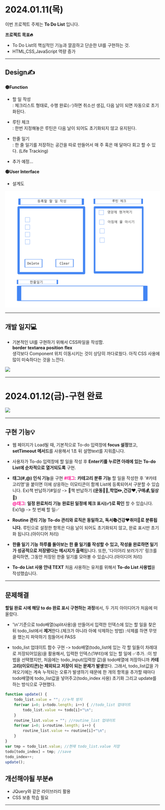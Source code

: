 <h1>2024.01.11(목)</h1>

이번 프로젝트 주제는 **To Do List** 입니다. <br>

**프로젝트 목표🔥**<br>
* To Do List의 핵심적인 기능과 깔끔하고 단순한 UI를 구현하는 것.
* HTML,CSS,JavaScript 역량 증가 

---

<h2>Design✍️</h2>

<p>

**🟡Function** <br>
* 할 일 작성<br>
: 체크리스트 형태로, 수행 완료(✅)하면 취소선 생김, 다음 날이 되면 자동으로 초기화된다.

* 루틴 체크<br>
: 한번 지정해놓은 루틴은 다음 날이 되어도 초기화되지 않고 유지된다.

* 한줄 일기<br>
: 한 줄 일기를 저장하는 공간을 따로 만들어서 매 주 혹은 매 달마다 회고 할 수 있다. (Life Tracking) 

* 추가 예정...
</p>

<p>

**🟢User Interface**<br>

* 설계도

<img src="image/todo_design.png">

---

<h2>개발 일지💻</h2>

* 기본적인 UI를 구현하기 위해서 CSS파일을 작성함.<br>
**border**
**textarea**
**position**
**flex** <br>
생각보다 Component 위치 이동시키는 것이 상당히 까다로웠다.
아직 CSS 사용에 많이 미숙하다는 것을 느낀다.

<img src="image/1차UI.png">

---
<h1>2024.01.12(금)-구현 완료</h1>

![](https://velog.velcdn.com/images/dovelop/post/be0a6d2b-50d2-419a-ae57-041b403d06d3/image.gif)

---
<h2> 구현 기능💡 </h2>

* 웹 페이지가 Load될 때, 기본적으로 To-do 입력창에 **focus 설정**했고, **setTimeout 메서드**를 사용해서 1초 뒤 설명text를 지워줍니다.

* 사용자가 To-do 입력창에 할 일을 작성 후 **Enter키를 누르면 아래에 있는 To-do List에 순차적으로 열거되도록** 구현.

* **태그(#,@) 인식 기능**을 구현
<span style="color:deeppink">**#태그**</span>: **카테고리 분류 기능** 
할 일을 작성한 후 '#카테고리명'을 붙이면 이에 상응하는 이모티콘이 함께 List에 등록되어서 구분할 수 있습니다.
Ex)책 반납하기#일상 -> 🔅️책 반납하기
**(운동🏋️‍♀,학업✏️,건강❤️,구매💰,일상🔅️)**
<br><span style="color:deeppink">**@태그**</span>: **일정 완료처리 기능**
**완료된 일정에 체크 표시(✅)로 확인** 할 수 있습니다.
Ex)1@ -> 첫 번째 할 일✅
* **Routine 관리 기능**
**To-do 관리와 로직은 동일하고, 독서📚건강❤️취미🔅로 분류됩니다.**
루틴으로 설정한 항목은 다음 날이 되어도 초기화되지 않고, 완료 표시만 초기화 됩니다.(아이디어 처리)

* **한줄 일기 기능**
**하루를 돌아보는 한 줄 일기를 작성할 수 있고, 작성을 완료하면 일기가 성공적으로 저장됐다는 메시지가 출력**됩니다. 또한, '다이어리 보러가기' 링크를 클릭하면, 그동안 저장된 한줄 일기를 모아볼 수 있습니다.(아이디어 처리)

* **To-do List 사용 안내 TEXT**
처음 사용하는 유저를 위해서 **To-do List 사용법**을 작성했습니다.
---

<h2>문제해결</h2>

**할일 완료 시에 해당 to do 완료 표시 구현하는 과정**에서, 두 가지 아이디어가 처음에 떠올랐다.

* '\n'기준으로 todo배열(split사용)을 만들어서 입력한 인덱스에 있는 할 일을 찾은 뒤 todo_list에서 **제거**한다.(체크가 아니라 아예 삭제하는 방법)
:삭제를 하면 무엇을 했는지 파악하기 힘들어서 PASS

* todo_list 업데이트 함수 구현 -> todo배열(todo_list에 있는 각 할 일들이 차례대로 저장되어있음)을 활용해서, 입력한 인덱스(1부터)에 있는 할 일에 ✅추가.
:이 방법을 선택했지만, 처음에는 todo_input(입력창 값)을 todo배열에 저장하니까 **카테고리(이모티콘)는 제외되고 저장이 되는 문제가 발생**했다.
그래서, todo_list값을 가져오기에는 계속 누적되는 오류가 발생하기 때문에
한 개의 항목을 추가할 때마다 todo배열에 todo_list값을 넣어주고(todo_index 사용) 초기화 그리고 update를 하는 방식으로 구현했다.
~~~javascript
function update() {
    todo_list.value = ""; //누적 방지
    for(var i=0; i<todo.length; i++) { //todo_list 업데이트
        todo_list.value += todo[i]+"\n";
    }
    routine_list.value = ""; //routine_list 업데이트
    for(var i=0; i<routine.length; i++) {
        routine_list.value += routine[i]+"\n";
    }
}
var tmp = todo_list.value; //현재 todo_list.value 저장
todo[todo_index] = tmp; //save
todo_index++;
update();
~~~

<h2>개선해야될 부분🔥</h2>

* JQuery와 같은 라이브러리 활용
* CSS 보충 학습 필요
---